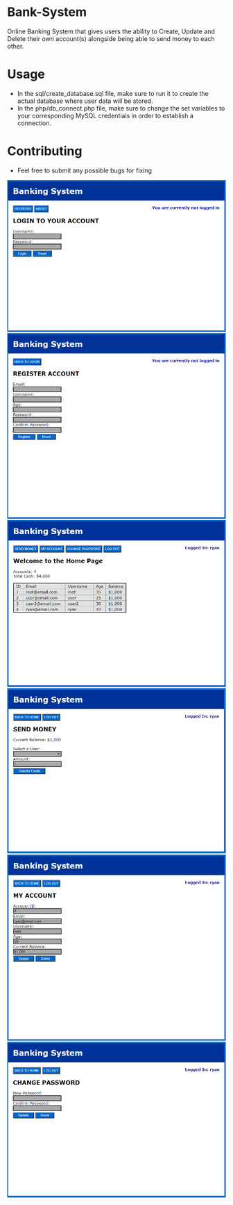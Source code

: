 # Bank-System
Online Banking System that gives users the ability to Create, Update and Delete their own account(s) alongside being able to send money to each other.

# Usage
- In the sql/create_database.sql file, make sure to run it to create the actual database where user data will be stored.
- In the php/db_connect.php file, make sure to change the set variables to your corresponding MySQL credentials in order to establish a connection.

# Contributing
- Feel free to submit any possible bugs for fixing

![](images/login.png)
![](images/registration.png)
![](images/home.png)
![](images/send.png)
![](images/account.png)
![](images/changepassword.png)
